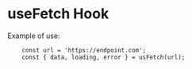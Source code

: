 # useFetch Hook

Example of use:

```
    const url = 'https://endpoint.com';
    const { data, loading, error } = usFetch(url);
```